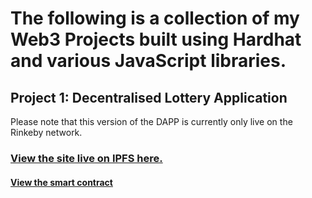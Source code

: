<h1>The following is a collection of my Web3 Projects built using Hardhat and various JavaScript libraries.</h1>

<h2>Project 1: Decentralised Lottery Application</h1>
Please note that this version of the DAPP is currently only live on the Rinkeby network.

[<h3>View the site live on IPFS here.</h3>](https://crimson-union-3359.on.fleek.co/)


[<h4>View the smart contract</h4>](https://rinkeby.etherscan.io/address/0x57CFDCc62dAcd479B14d2625B97E78D87107ABC5#code)


